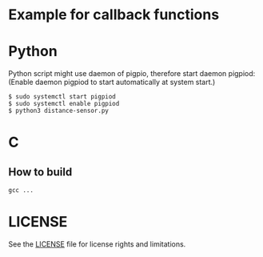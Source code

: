# Example for callback functions

# Python
Python script might use daemon of pigpio, therefore start daemon pigpiod:\
(Enable daemon pigpiod to start automatically at system start.)
```
$ sudo systemctl start pigpiod
$ sudo systemctl enable pigpiod
$ python3 distance-sensor.py
```

# C
## How to build
```
gcc ...
```

# LICENSE
See the [LICENSE](../LICENSE.md) file for license rights and limitations.
